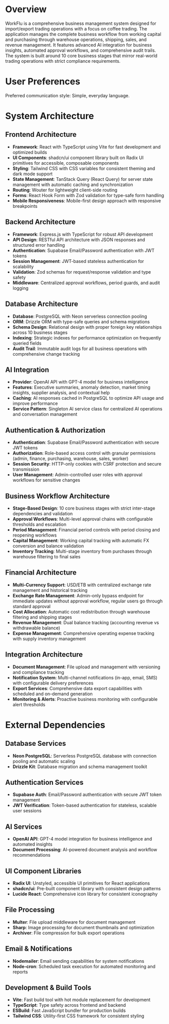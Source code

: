 # Overview

WorkFlu is a comprehensive business management system designed for import/export trading operations with a focus on coffee trading. The application manages the complete business workflow from working capital and purchasing through warehouse operations, shipping, sales, and revenue management. It features advanced AI integration for business insights, automated approval workflows, and comprehensive audit trails. The system is built around 10 core business stages that mirror real-world trading operations with strict compliance requirements.

# User Preferences

Preferred communication style: Simple, everyday language.

# System Architecture

## Frontend Architecture
- **Framework**: React with TypeScript using Vite for fast development and optimized builds
- **UI Components**: shadcn/ui component library built on Radix UI primitives for accessible, composable components
- **Styling**: Tailwind CSS with CSS variables for consistent theming and dark mode support
- **State Management**: TanStack Query (React Query) for server state management with automatic caching and synchronization
- **Routing**: Wouter for lightweight client-side routing
- **Forms**: React Hook Form with Zod validation for type-safe form handling
- **Mobile Responsiveness**: Mobile-first design approach with responsive breakpoints

## Backend Architecture
- **Framework**: Express.js with TypeScript for robust API development
- **API Design**: RESTful API architecture with JSON responses and structured error handling
- **Authentication**: Supabase Email/Password authentication with JWT tokens
- **Session Management**: JWT-based stateless authentication for scalability
- **Validation**: Zod schemas for request/response validation and type safety
- **Middleware**: Centralized approval workflows, period guards, and audit logging

## Database Architecture
- **Database**: PostgreSQL with Neon serverless connection pooling
- **ORM**: Drizzle ORM with type-safe queries and schema migrations
- **Schema Design**: Relational design with proper foreign key relationships across 10 business stages
- **Indexing**: Strategic indexes for performance optimization on frequently queried fields
- **Audit Trail**: Immutable audit logs for all business operations with comprehensive change tracking

## AI Integration
- **Provider**: OpenAI API with GPT-4 model for business intelligence
- **Features**: Executive summaries, anomaly detection, market timing insights, supplier analysis, and contextual help
- **Caching**: AI responses cached in PostgreSQL to optimize API usage and improve performance
- **Service Pattern**: Singleton AI service class for centralized AI operations and conversation management

## Authentication & Authorization
- **Authentication**: Supabase Email/Password authentication with secure JWT tokens
- **Authorization**: Role-based access control with granular permissions (admin, finance, purchasing, warehouse, sales, worker)
- **Session Security**: HTTP-only cookies with CSRF protection and secure transmission
- **User Management**: Admin-controlled user roles with approval workflows for sensitive changes

## Business Workflow Architecture
- **Stage-Based Design**: 10 core business stages with strict inter-stage dependencies and validation
- **Approval Workflows**: Multi-level approval chains with configurable thresholds and escalation
- **Period Management**: Financial period controls with period closing and reopening workflows
- **Capital Management**: Working capital tracking with automatic FX conversion and balance validation
- **Inventory Tracking**: Multi-stage inventory from purchases through warehouse filtering to final sales

## Financial Architecture
- **Multi-Currency Support**: USD/ETB with centralized exchange rate management and historical tracking
- **Exchange Rate Management**: Admin-only bypass endpoint for immediate updates without approval workflow, regular users go through standard approval
- **Cost Allocation**: Automatic cost redistribution through warehouse filtering and shipping stages
- **Revenue Management**: Dual balance tracking (accounting revenue vs withdrawable balance)
- **Expense Management**: Comprehensive operating expense tracking with supply inventory management

## Integration Architecture
- **Document Management**: File upload and management with versioning and compliance tracking
- **Notification System**: Multi-channel notifications (in-app, email, SMS) with configurable delivery preferences
- **Export Services**: Comprehensive data export capabilities with scheduled and on-demand generation
- **Monitoring & Alerts**: Proactive business monitoring with configurable alert thresholds

# External Dependencies

## Database Services
- **Neon PostgreSQL**: Serverless PostgreSQL database with connection pooling and automatic scaling
- **Drizzle Kit**: Database migration and schema management toolkit

## Authentication Services
- **Supabase Auth**: Email/Password authentication with secure JWT token management
- **JWT Verification**: Token-based authentication for stateless, scalable user sessions

## AI Services
- **OpenAI API**: GPT-4 model integration for business intelligence and automated insights
- **Document Processing**: AI-powered document analysis and workflow recommendations

## UI Component Libraries
- **Radix UI**: Unstyled, accessible UI primitives for React applications
- **shadcn/ui**: Pre-built component library with consistent design patterns
- **Lucide React**: Comprehensive icon library for consistent iconography

## File Processing
- **Multer**: File upload middleware for document management
- **Sharp**: Image processing for document thumbnails and optimization
- **Archiver**: File compression for bulk export operations

## Email & Notifications
- **Nodemailer**: Email sending capabilities for system notifications
- **Node-cron**: Scheduled task execution for automated monitoring and reports

## Development & Build Tools
- **Vite**: Fast build tool with hot module replacement for development
- **TypeScript**: Type safety across frontend and backend
- **ESBuild**: Fast JavaScript bundler for production builds
- **Tailwind CSS**: Utility-first CSS framework for consistent styling